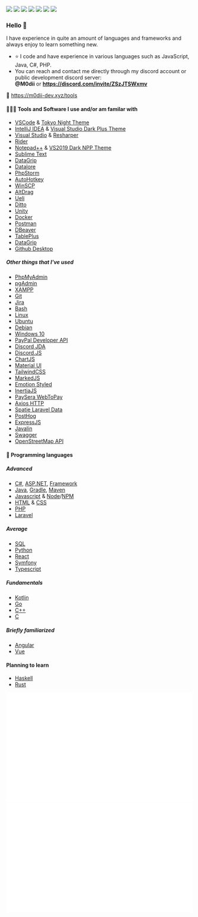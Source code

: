 <img src="https://badges.strrl.dev/commits/all/M0diis"> <img src="https://badges.strrl.dev/commits/yearly/M0diis"> <img src="https://badges.strrl.dev/commits/monthly/M0diis"> <img src="https://badges.strrl.dev/visits/M0diis/M0diis"> <img src="https://badges.strrl.dev/repos/M0diis"> <img src="https://badges.strrl.dev/gists/M0diis"> <img src="https://img.shields.io/discord/780152822682877952">

### Hello 👋

I have experience in quite an amount of languages and frameworks and always enjoy to learn something new.
- ⭐ I code and have experience in various languages such as JavaScript, Java, C#, PHP.
- You can reach and contact me directly through my discord account or public development discord server:  
**@M0dii** or **https://discord.com/invite/ZSzJTSWxmv**

👀 https://m0dii-dev.xyz/tools

#### 👨🏻‍💻 Tools and Software I use and/or am familar with

- [VSCode](https://code.visualstudio.com) & [Tokyo Night Theme](https://marketplace.visualstudio.com/items?itemName=enkia.tokyo-night)
- [IntelliJ IDEA](https://www.jetbrains.com/idea) & [Visual Studio Dark Plus Theme](https://plugins.jetbrains.com/plugin/12255-visual-studio-code-dark-plus-theme)
- [Visual Studio](https://visualstudio.microsoft.com/vs) & [Resharper](https://www.jetbrains.com/resharper/)
- [Rider](https://www.jetbrains.com/rider/)
- [Notepad++](https://notepad-plus-plus.org) & [VS2019 Dark NPP Theme](https://github.com/hellon8/VS2019-Dark-Npp)
- [Sublime Text](https://www.sublimetext.com/)
- [DataGrip](https://www.jetbrains.com/datagrip/)
- [Datalore](https://datalore.jetbrains.com/)
- [PhpStorm](https://www.jetbrains.com/phpstorm/)
- [AutoHotkey](https://www.autohotkey.com)
- [WinSCP](https://winscp.net)
- [AltDrag](https://stefansundin.github.io/altdrag)
- [Ueli](https://ueli.app)
- [Ditto](https://ditto-cp.sourceforge.io)
- [Unity](https://unity.com/)
- [Docker](https://www.docker.com/)
- [Postman](https://www.postman.com/)
- [DBeaver](https://dbeaver.io/)
- [TablePlus](https://tableplus.com/)
- [DataGrip](https://www.jetbrains.com/datagrip/)
- [Github Desktop](https://desktop.github.com/)

##### Other things that I've used

- [PhpMyAdmin](https://www.phpmyadmin.net/)
- [pgAdmin](https://www.pgadmin.org/)
- [XAMPP](https://www.apachefriends.org/index.html)
- [Git](https://git-scm.com/)
- [Jira](https://www.atlassian.com/software/jira)
- [Bash](https://www.gnu.org/software/bash/) 
- [Linux](https://www.linux.org/)
- [Ubuntu](https://ubuntu.com/)
- [Debian](https://www.debian.org/)
- [Windows 10](https://www.microsoft.com/en-in/software-download/windows10)
- [PayPal Developer API](https://developer.paypal.com/api/rest/)
- [Discord JDA](https://github.com/discord-jda/JDA)
- [Discord.JS](https://discord.js.org/)
- [ChartJS](https://www.chartjs.org/)
- [Material UI](https://mui.com/material-ui/)
- [TailwindCSS](https://tailwindcss.com/)
- [MarkedJS](https://marked.js.org/)
- [Emotion Styled](https://emotion.sh/docs/styled)
- [InertiaJS](https://inertiajs.com/)
- [PaySera WebToPay](https://github.com/paysera/lib-webtopay)
- [Axios HTTP](https://axios-http.com/docs/intro)
- [Spatie Laravel Data](https://spatie.be/docs/laravel-data/v4/introduction)
- [PostHog](https://posthog.com/)
- [ExpressJS](https://expressjs.com/)
- [Javalin](https://javalin.io)
- [Swagger](https://swagger.io)
- [OpenStreetMap API](https://wiki.openstreetmap.org/wiki/API)

#### 🧩 Programming languages

##### Advanced
- [C#](https://docs.microsoft.com/en-us/dotnet/csharp/), [ASP.NET](https://learn.microsoft.com/en-us/aspnet/core/?view=aspnetcore-8.0), [Framework](https://learn.microsoft.com/en-us/dotnet/framework/)
- [Java](https://docs.oracle.com/en/java/), [Gradle](https://docs.gradle.org/current/userguide/userguide.html), [Maven](https://maven.apache.org/)
- [Javascript](https://developer.mozilla.org/en-US/docs/Web/JavaScript) & [Node](https://nodejs.org/en/)/[NPM](https://www.npmjs.com/)
- [HTML](https://developer.mozilla.org/en-US/docs/Web/HTML) & [CSS](https://developer.mozilla.org/en-US/docs/Web/CSS)
- [PHP](https://www.php.net/)
- [Laravel](https://laravel.com/)

##### Average
- [SQL](https://www.w3schools.com/sql/)
- [Python](https://www.python.org/)
- [React](https://reactjs.org/)
- [Symfony](https://symfony.com/)
- [Typescript](https://www.typescriptlang.org/)

##### Fundamentals
- [Kotlin](https://kotlinlang.org/)
- [Go](https://go.dev/)
- [C++](https://docs.microsoft.com/en-us/cpp/?view=msvc-170)
- [C](https://docs.microsoft.com/en-us/cpp/c-language/?view=msvc-170)

##### Briefly familiarized
- [Angular](https://angular.dev/)
- [Vue](https://vuejs.org/)

#### Planning to learn
- [Haskell](https://www.haskell.org/)
- [Rust](https://www.rust-lang.org/)

<p class="center">
  <img src="https://github.com/M0diis/M0diis/blob/output/generated/overview.svg">
  <img src="https://github.com/M0diis/M0diis/blob/output/generated/languages.svg">
</p>

